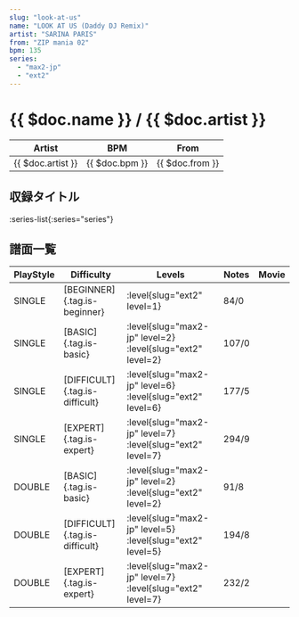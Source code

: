 ```yaml
---
slug: "look-at-us"
name: "LOOK AT US (Daddy DJ Remix)"
artist: "SARINA PARIS"
from: "ZIP mania 02"
bpm: 135
series:
  - "max2-jp"
  - "ext2"
---
```


# {{ $doc.name }} / {{ $doc.artist }}

|Artist|BPM|From|
|------|---|----|
|{{ $doc.artist }}|{{ $doc.bpm }}|{{ $doc.from }}|

## 収録タイトル

:series-list{:series="series"}

## 譜面一覧

|PlayStyle|Difficulty|Levels|Notes|Movie|
|---------|----------|------|-----|-----|
|SINGLE|[BEGINNER]{.tag.is-beginner}|<div class="field is-grouped is-grouped-multiline">:level{slug="ext2" level=1}</div>|84/0||
|SINGLE|[BASIC]{.tag.is-basic}|<div class="field is-grouped is-grouped-multiline">:level{slug="max2-jp" level=2} :level{slug="ext2" level=2}</div>|107/0||
|SINGLE|[DIFFICULT]{.tag.is-difficult}|<div class="field is-grouped is-grouped-multiline">:level{slug="max2-jp" level=6} :level{slug="ext2" level=6}</div>|177/5||
|SINGLE|[EXPERT]{.tag.is-expert}|<div class="field is-grouped is-grouped-multiline">:level{slug="max2-jp" level=7} :level{slug="ext2" level=7}</div>|294/9||
|DOUBLE|[BASIC]{.tag.is-basic}|<div class="field is-grouped is-grouped-multiline">:level{slug="max2-jp" level=2} :level{slug="ext2" level=2}</div>|91/8||
|DOUBLE|[DIFFICULT]{.tag.is-difficult}|<div class="field is-grouped is-grouped-multiline">:level{slug="max2-jp" level=5} :level{slug="ext2" level=5}</div>|194/8||
|DOUBLE|[EXPERT]{.tag.is-expert}|<div class="field is-grouped is-grouped-multiline">:level{slug="max2-jp" level=7} :level{slug="ext2" level=7}</div>|232/2||
